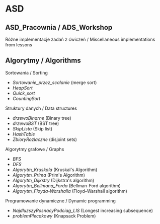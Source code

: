 # ASD

ASD_Pracownia / ADS_Workshop
-----------
Różne implementacje zadań z ćwiczeń / Miscellaneous implementations from lessons

Algorytmy / Algorithms
-----------

Sortowania / Sorting
* *Sortowanie_przez_scalanie* (merge sort)
* *HeapSort*
* *Quick_sort*
* *CountingSort*

Struktury danych / Data structures
* *drzewoBinarne* (Binary tree)
* *drzewoBST* (BST tree)
* *SkipLista* (Skip list)
* *HashTable*
* *ZbioryRozlaczne* (disjoint sets)

Algorytmy grafowe / Graphs
* *BFS*
* *DFS*
* *Algorytm_Kruskala* (Kruskal's Algorithm)
* *Algorytm_Prima* (Prim's Algorithm)
* *Algorytm_Dijkstry* (Dijkstra's algorithm)
* *Algorytm_Bellmana_Forda* (Bellman-Ford algorithm)
* *Algorytm_Floyda-Warshalla* (Floyd–Warshall algorithm)

Programowanie dynamiczne / Dynamic programming
* *NajdluzszyRosnacyPodciag_LIS* (Longest increasing subsequence)
* *problemPlecakowy* (Knapsack Problem)